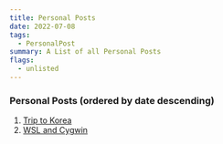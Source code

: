 ```yaml
---
title: Personal Posts
date: 2022-07-08
tags: 
  - PersonalPost
summary: A List of all Personal Posts
flags: 
  - unlisted
---
```


### Personal Posts (ordered by date descending)

1. [Trip to Korea](./personal/koreatrip/)
2. [WSL and Cygwin](./personal/wsl/)